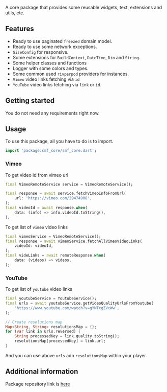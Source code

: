 <!--
This README describes the package. If you publish this package to pub.dev,
this README's contents appear on the landing page for your package.

For information about how to write a good package README, see the guide for
[writing package pages](https://dart.dev/guides/libraries/writing-package-pages).

For general information about developing packages, see the Dart guide for
[creating packages](https://dart.dev/guides/libraries/create-library-packages)
and the Flutter guide for
[developing packages and plugins](https://flutter.dev/developing-packages).
-->

A core package that provides some reusable widgets, text, extensions and utils, etc.

## Features

- Ready to use paginated `freezed` domain model.
- Ready to use some network exceptions.
- `SizeConfig` for responsive.
- Some extensions for `BuildContext`, `DateTime`, `Dio` and `String`.
- Some helper classes and functions
- Logger with some colors and types.
- Some common used `rivperpod` providers for instances.
- `Vimeo` video links fetching via `id`
- `YouTube` video links fetching via `link` or `id`.

## Getting started

You do not need any requirements right now.

## Usage

To use this package, all you have to do is to import.

```dart
import 'package:smf_core/smf_core.dart';
```

### Vimeo

To get video id from vimeo url

```dart
final VimeoRemoteService service = VimeoRemoteService();

final response = await service.fetchVimeoInfoFromUrl(
    url: 'https://vimeo.com/29474908',
);
final videoId = await response.when(
    data: (info) => info.videoId.toString(),
);
```

To get list of `vimeo` video links

```dart
final vimeoService = VimeoRemoteService();
final response = await vimeoService.fetchAllVimeoVideoLinks(
    videoId: videoId,
);
final videLinks = await remoteResponse.when(
    data: (videos) => videos,
);
```

### YouTube

To get list of `youtube` video links

```dart
final youtubeService = YoutubeService();
final urls = await youtubeService.getVideoQualityUrlsFromYoutube(
    'https://www.youtube.com/watch?v=gYNTcgZVcWw',
);

// Create resolutions map
Map<String, String> resolutionsMap = {};
for (var link in urls.reversed) {
    String processedKey = link.quality.toString();
    resolutionsMap[processedKey] = link.url;
}
```

And you can use above `urls` adn `resolutionsMap` within your player.

## Additional information

Package repository link is [here](https://github.com/mixin27/smf-core)

